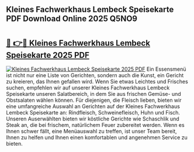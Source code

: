## Kleines Fachwerkhaus Lembeck Speisekarte PDF Download Online 2025 Q5NO9

# <h2><a href="http://gc6edxf.nevu.top/?p=Kleines+Fachwerkhaus+Lembeck+Speisekarte">🔗 👉🔴 Kleines Fachwerkhaus Lembeck Speisekarte 2025 PDF</a></h2>

[![Kleines Fachwerkhaus Lembeck Speisekarte 2025 PDF](https://i.imgur.com/dBaPXMq.png)](http://gc6edxf.nevu.top/?p=Kleines+Fachwerkhaus+Lembeck+Speisekarte)
Ein Essensmenü ist nicht nur eine Liste von Gerichten, sondern auch die Kunst, ein Gericht zu kreieren, das Ihnen gefallen wird. Wenn Sie etwas Leichtes und Frisches suchen, empfehlen wir auf unserer Kleines Fachwerkhaus Lembeck Speisekarte unseren Salatbereich, in dem Sie aus frischen Gemüse- und Obstsalaten wählen können. Für diejenigen, die Fleisch lieben, bieten wir eine umfangreiche Auswahl an Gerichten auf der Kleines Fachwerkhaus Lembeck Speisekarte an: Rindfleisch, Schweinefleisch, Huhn und Fisch. Unseren Auserwählten bieten wir köstliche Gerichte wie Schaschlik und Steak an, die bei frischem, natürlichem Feuer zubereitet werden. Wenn es Ihnen schwer fällt, eine Menüauswahl zu treffen, ist unser Team bereit, Ihnen zu helfen und Ihnen einen komfortablen und angenehmen Service zu bieten.
